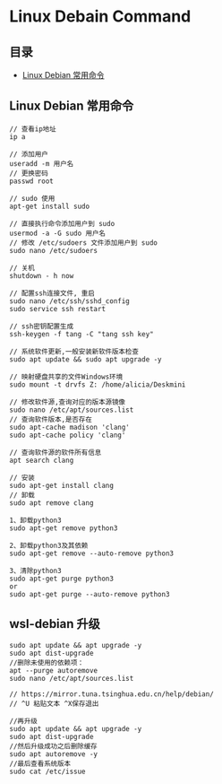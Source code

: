 # Linux Debain Command

## 目录
- [Linux Debian 常用命令](#linux-debian-常用命令)


## Linux Debian 常用命令
```
// 查看ip地址
ip a

// 添加用户
useradd -m 用户名
// 更换密码
passwd root

// sudo 使用
apt-get install sudo

// 直接执行命令添加用户到 sudo
usermod -a -G sudo 用户名
// 修改 /etc/sudoers 文件添加用户到 sudo
sudo nano /etc/sudoers

// 关机
shutdown - h now

// 配置ssh连接文件, 重启
sudo nano /etc/ssh/sshd_config
sudo service ssh restart

// ssh密钥配置生成
ssh-keygen -f tang -C "tang ssh key"

// 系统软件更新,一般安装新软件版本检查
sudo apt update && sudo apt upgrade -y

// 映射硬盘共享的文件Windows环境
sudo mount -t drvfs Z: /home/alicia/Deskmini

// 修改软件源,查询对应的版本源镜像
sudo nano /etc/apt/sources.list
// 查询软件版本,是否存在
sudo apt-cache madison 'clang'
sudo apt-cache policy 'clang'

// 查询软件源的软件所有信息
apt search clang

// 安装
sudo apt-get install clang
// 卸载
sudo apt remove clang

1、卸载python3
sudo apt-get remove python3

2、卸载python3及其依赖
sudo apt-get remove --auto-remove python3

3、清除python3
sudo apt-get purge python3
or
sudo apt-get purge --auto-remove python3

```

## wsl-debian 升级

    sudo apt update && apt upgrade -y
    sudo apt dist-upgrade
    //删除未使用的依赖项：
    apt --purge autoremove
    sudo nano /etc/apt/sources.list

    // https://mirror.tuna.tsinghua.edu.cn/help/debian/
    // ^U 粘贴文本 ^X保存退出

    //再升级
    sudo apt update && apt upgrade -y
    sudo apt dist-upgrade
    //然后升级成功之后删除缓存
    sudo apt autoremove -y
    //最后查看系统版本
    sudo cat /etc/issue